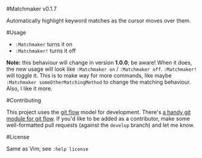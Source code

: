 #Matchmaker v0.1.7

Automatically highlight keyword matches as the cursor moves over them.

#Usage

* `:Matchmaker` turns it on
* `:Matchmaker!` turns it off

**Note:** this behaviour will change in version **1.0.0**; be aware! When it
does, the new usage will look like `:Matchmaker on` / `:Matchmaker off`.
`:Matchmaker!` will toggle it. This is to make way for more commands, like
maybe `:Matchmaker someOtherMatchingMethod` to change the matching behaviour.
Also, I like it more.

#Contributing

This project uses the [git 
flow](http://nvie.com/posts/a-successful-git-branching-model/) model for 
development. There's [a handy git module for git 
flow](//github.com/nvie/gitflow). If you'd like to be added as a contributor, 
make some well-formatted pull requests (against the `develop` branch) and let 
me know.

#License

Same as Vim; see `:help license`
